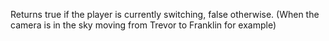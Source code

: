 Returns true if the player is currently switching, false otherwise.
(When the camera is in the sky moving from Trevor to Franklin for example)
